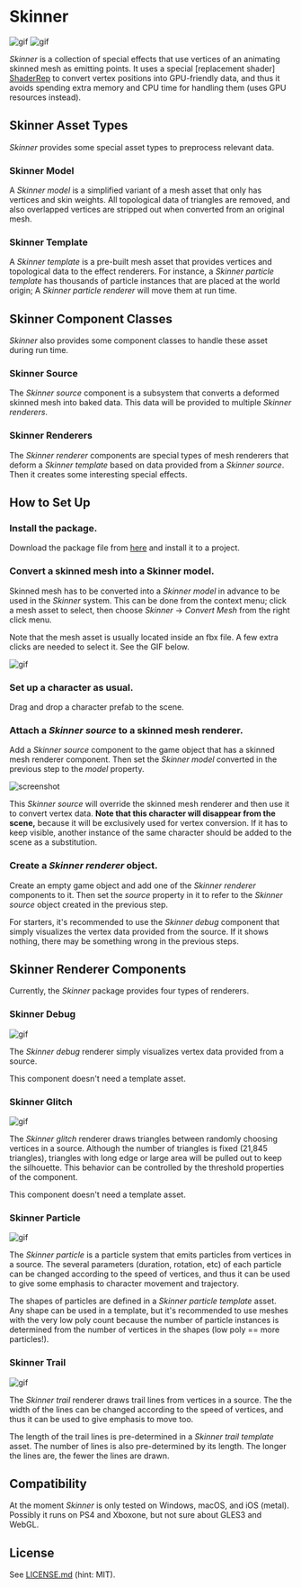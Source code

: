 Skinner
=======

![gif](http://i.imgur.com/k838bjc.gif)
![gif](http://i.imgur.com/Elfd8QE.gif)

*Skinner* is a collection of special effects that use vertices of an animating
skinned mesh as emitting points. It uses a special [replacement shader]
[ShaderRep] to convert vertex positions into GPU-friendly data, and thus it
avoids spending extra memory and CPU time for handling them (uses GPU
resources instead).

Skinner Asset Types
-------------------

*Skinner* provides some special asset types to preprocess relevant data.

### Skinner Model

A *Skinner model* is a simplified variant of a mesh asset that only has
vertices and skin weights. All topological data of triangles are removed, and
also overlapped vertices are stripped out when converted from an original mesh.

### Skinner Template

A *Skinner template* is a pre-built mesh asset that provides vertices and
topological data to the effect renderers. For instance, a *Skinner particle
template* has thousands of particle instances that are placed at the world
origin; A *Skinner particle renderer* will move them at run time.

Skinner Component Classes
-------------------------

*Skinner* also provides some component classes to handle these asset during
run time.

### Skinner Source

The *Skinner source* component is a subsystem that converts a deformed skinned
mesh into baked data. This data will be provided to multiple *Skinner
renderers*.

### Skinner Renderers

The *Skinner renderer* components are special types of mesh renderers that
deform a *Skinner template* based on data provided from a *Skinner source*.
Then it creates some interesting special effects.

How to Set Up
-------------

### Install the package.

Download the package file from [here][download] and install it to a project.

### Convert a skinned mesh into a Skinner model.

Skinned mesh has to be converted into a *Skinner model* in advance to be
used in the *Skinner* system. This can be done from the context menu; click a
mesh asset to select, then choose *Skinner* -> *Convert Mesh* from the right
click menu.

Note that the mesh asset is usually located inside an fbx file. A few extra
clicks are needed to select it. See the GIF below.

![gif](http://i.giphy.com/26FLakB0pQ9nCxKY8.gif)

### Set up a character as usual.

Drag and drop a character prefab to the scene.

### Attach a *Skinner source* to a skinned mesh renderer.

Add a *Skinner source* component to the game object that has a skinned mesh
renderer component. Then set the *Skinner model* converted in the previous step
to the *model* property.  

![screenshot](http://i.imgur.com/sbBQROv.png)

This *Skinner source* will override the skinned mesh renderer and then use it to
convert vertex data. **Note that this character will disappear from the scene,**
because it will be exclusively used for vertex conversion. If it has to keep
visible, another instance of the same character should be added to the scene as
a substitution.

### Create a *Skinner renderer* object.

Create an empty game object and add one of the *Skinner renderer* components to
it. Then set the *source* property in it to refer to the *Skinner source* object
created in the previous step.

For starters, it's recommended to use the *Skinner debug* component that simply
visualizes the vertex data provided from the source. If it shows nothing, there
may be something wrong in the previous steps.

Skinner Renderer Components
---------------------------

Currently, the *Skinner* package provides four types of renderers.

### Skinner Debug

![gif](http://68.media.tumblr.com/4272c0ca532b5081125e0a1b8c63cfe1/tumblr_oio9gyLsjC1qio469o1_320.gif)

The *Skinner debug* renderer simply visualizes vertex data provided from a
source.

This component doesn't need a template asset.

### Skinner Glitch

![gif](http://68.media.tumblr.com/74a888fdc96661fee217808fa250e33e/tumblr_ohgpbnM7ce1qio469o2_320.gif)

The *Skinner glitch* renderer draws triangles between randomly choosing vertices
in a source. Although the number of triangles is fixed (21,845 triangles), triangles
with long edge or large area will be pulled out to keep the silhouette. This behavior
can be controlled by the threshold properties of the component.

This component doesn't need a template asset.

### Skinner Particle

![gif](http://68.media.tumblr.com/c4c573ccfcf50011cdff66e3c7106a69/tumblr_oiup1kbJCp1qio469o2_320.gif)

The *Skinner particle* is a particle system that emits particles from vertices
in a source. The several parameters (duration, rotation, etc) of each particle
can be changed according to the speed of vertices, and thus it can be used to
give some emphasis to character movement and trajectory.

The shapes of particles are defined in a *Skinner particle template* asset.
Any shape can be used in a template, but it's recommended to use meshes with the very low poly count because the number of particle instances is determined
from the number of vertices in the shapes (low poly == more particles!). 

### Skinner Trail

![gif](http://68.media.tumblr.com/712809e81cda209c86e9744ca54ea3d9/tumblr_oir3z03Vaf1qio469o2_320.gif)

The *Skinner trail* renderer draws trail lines from vertices in a source. The
the width of the lines can be changed according to the speed of vertices, and thus
it can be used to give emphasis to move too.

The length of the trail lines is pre-determined in a *Skinner trail template*
asset. The number of lines is also pre-determined by its length. The longer the
lines are, the fewer the lines are drawn.

Compatibility
-------------

At the moment *Skinner* is only tested on Windows, macOS, and iOS (metal).
Possibly it runs on PS4 and Xboxone, but not sure about GLES3 and WebGL.

License
-------

See [LICENSE.md][License] (hint: MIT).

[ShaderRep]: https://docs.unity3d.com/Manual/SL-ShaderReplacement.html
[Download]: https://github.com/keijiro/Skinner/blob/master/Skinner.unitypackage
[License]: https://github.com/keijiro/Skinner/blob/master/LICENSE.md
